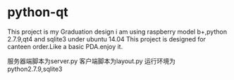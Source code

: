 # python-qt
This project is my Graduation design 
i am using raspberry model b+,python 2.7.9,qt4 and sqlite3 under ubuntu 14.04
This project is designed for canteen order.Like a basic PDA.enjoy it.


服务器端脚本为server.py
客户端脚本为layout.py
运行环境为python2.7.9,sqlite3

